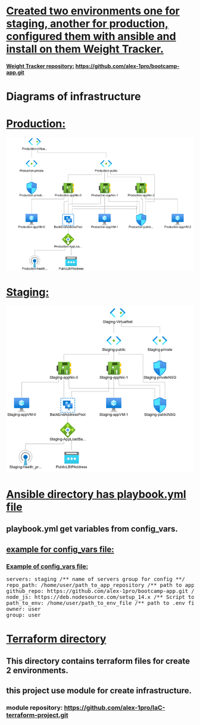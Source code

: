 # <ins>Created two environments one for staging, another for production, configured them with ansible and install on them Weight Tracker.</ins>

#### <ins>Weight Tracker repository:</ins> https://github.com/alex-1pro/bootcamp-app.git


#  Diagrams of infrastructure
# <ins>Production:</ins>
![](images/production-env.png) 
# <ins>Staging:</ins>
![](images/staging-env.png)



# <ins>Ansible directory has playbook.yml file<ins>
## playbook.yml get variables from config_vars.
## <ins>example for config_vars file:</ins>

<h3><ins>Example of config_vars file:</ins></h3>
<pre>
servers: staging /** name of servers group for config **/
repo_path: /home/user/path_to_app_repository /** path to application directory **/
github_repo: https://github.com/alex-1pro/bootcamp-app.git /** link to application code repository **/
node_js: https://deb.nodesource.com/setup_14.x /** Script to install the NodeSource Node.js 14.x repo onto a Debian or Ubuntu system. **/
path_to_env: /home/user/path_to_env_file /** path to .env file **/
owner: user
group: user
</pre>

# <ins>Terraform directory<ins>
## This directory contains terraform files for create 2 environments.
## this project use module for create infrastructure.
### module repository: https://github.com/alex-1pro/IaC-terraform-project.git
